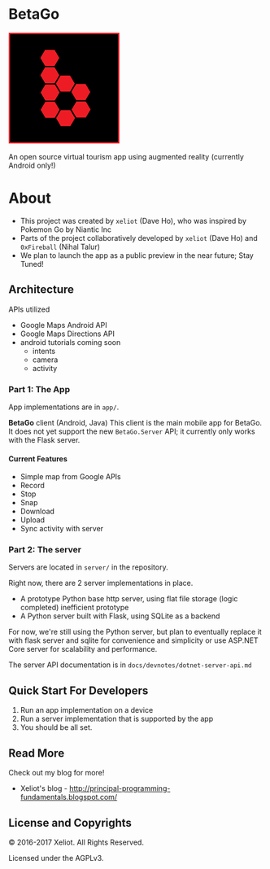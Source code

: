 
# BetaGo
![Logo](/misc/betaGo.PNG)

An open source virtual tourism app using augmented reality (currently Android only!)

# About

- This project was created by `xeliot` (Dave Ho), who was inspired by Pokemon Go by Niantic Inc
- Parts of the project collaboratively developed by `xeliot` (Dave Ho) and `0xFireball` (Nihal Talur)
- We plan to launch the app as a public preview in the near future; Stay Tuned!

## Architecture

APIs utilized

- Google Maps Android API
- Google Maps Directions API
- android tutorials coming soon
  - intents
  - camera
  - activity


### Part 1: The App

App implementations are in `app/`.

**BetaGo** client (Android, Java)
This client is the main mobile app for BetaGo. It does
not yet support the new `BetaGo.Server` API; it currently only
works with the Flask server.

#### Current Features

- Simple map from Google APIs
- Record
- Stop
- Snap
- Download
- Upload
- Sync activity with server

### Part 2: The server

Servers are located in `server/` in the repository.

Right now, there are 2 server implementations in place.

- A prototype Python base http server, using flat file storage (logic completed) inefficient prototype
- A Python server built with Flask, using SQLite as a backend

For now, we're still using the Python server, but plan to eventually
replace it with flask server and sqlite for convenience and simplicity
or use ASP.NET Core server for scalability and performance.

The server API documentation is in `docs/devnotes/dotnet-server-api.md`

## Quick Start For Developers

1. Run an app implementation on a device
1. Run a server implementation that is supported by the app
1. You should be all set. 

## Read More

Check out my blog for more!

- Xeliot's blog - <http://principal-programming-fundamentals.blogspot.com/>


## License and Copyrights

&copy; 2016-2017 Xeliot. All Rights Reserved.

Licensed under the AGPLv3.
